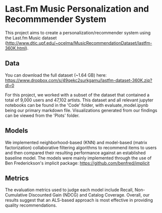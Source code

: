 # Last.Fm Music Personalization and Recommmender System

This project aims to create a personalization/recommender system using the Last.fm Music dataset (http://www.dtic.upf.edu/~ocelma/MusicRecommendationDataset/lastfm-360K.html).

## Data
You can download the full dataset (~1.64 GB) here: 
https://www.dropbox.com/s/49qekc2surkgamu/lastfm-dataset-360K.zip?dl=0

For this project, we worked with a subset of the dataset that contained a total of 9,000 users and 47,102 artists. This dataset and all relevant jupyter notebooks can be found in the 'Code' folder, with evaluate_model.ipynb being our primary markdown file. Visualizations generated from our findings can be viewed from the 'Plots' folder.

## Models
We implemented neighborhood-based (KNN) and model-based (matrix factorization) collaborative filtering algorithms to recommend items to users and then compared their resulting performance against an established baseline model. The models were mainly implemented through the use of Ben Frederickson's implicit package: https://github.com/benfred/implicit

## Metrics
The evaluation metrics used to judge each model include Recall, Non-Cumulative Discounted Gain (NDCG) and Catalog Coverage. Overall, our results suggest that an ALS-based approach is most effective in providing quality recommendations.

